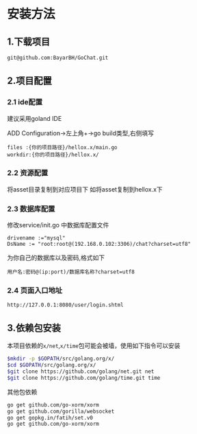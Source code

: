 


# 安装方法
## 1.下载项目
```bash
git@github.com:BayarBH/GoChat.git
```


## 2.项目配置
### 2.1 ide配置
建议采用goland IDE

ADD Configuration->左上角+->go build类型,右侧填写
```
files :{你的项目路径}/hellox.x/main.go
workdir:{你的项目路径}/hellox.x/
```
### 2.2 资源配置
将asset目录复制到对应项目下
如将asset复制到hellox.x下
### 2.3 数据库配置
修改service/init.go 中数据库配置文件
```cgo
drivename :="mysql"
DsName := "root:root@(192.168.0.102:3306)/chat?charset=utf8"
```
为你自己的数据库以及密码,格式如下
```
用户名:密码@(ip:port)/数据库名称?charset=utf8
```
### 2.4 页面入口地址
```
http://127.0.0.1:8080/user/login.shtml
```

## 3.依赖包安装

本项目依赖的`x/net`,`x/time`包可能会被墙，使用如下指令可以安装

```bash
$mkdir -p $GOPATH/src/golang.org/x/
$cd $GOPATH/src/golang.org/x/
$git clone https://github.com/golang/net.git net
$git clone https://github.com/golang/time.git time

```

其他包依赖

```bash
go get github.com/go-xorm/xorm
go get github.com/gorilla/websocket
go get gopkg.in/fatih/set.v0
go get github.com/go-xorm/xorm
```
